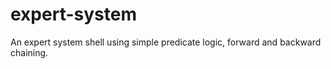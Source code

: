 # expert-system
An expert system shell using simple predicate logic, forward and backward chaining.
